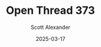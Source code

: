 ---
layout: podcast
title: "Open Thread 373"
author: Scott Alexander
description: https://www.astralcodexten.com/p/open-thread-373
date: 2025-03-17
length: 295395
duration: 74
guid: open-thread-373
---